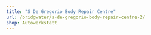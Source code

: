 ```yaml
---
title: "S De Gregorio Body Repair Centre"
url: /bridgwater/s-de-gregorio-body-repair-centre-2/
shop: Autowerkstatt
---
```

